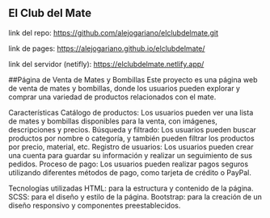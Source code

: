 ## El Club del Mate
link del repo: https://github.com/alejogariano/elclubdelmate.git   

link de pages: https://alejogariano.github.io/elclubdelmate/ 

link del servidor (netifly): https://elclubdelmate.netlify.app/

##Página de Venta de Mates y Bombillas
Este proyecto es una página web de venta de mates y bombillas, donde los usuarios pueden explorar y comprar una variedad de productos relacionados con el mate.

Características
Catálogo de productos: Los usuarios pueden ver una lista de mates y bombillas disponibles para la venta, con imágenes, descripciones y precios.
Búsqueda y filtrado: Los usuarios pueden buscar productos por nombre o categoría, y también pueden filtrar los productos por precio, material, etc.
Registro de usuarios: Los usuarios pueden crear una cuenta para guardar su información y realizar un seguimiento de sus pedidos.
Proceso de pago: Los usuarios pueden realizar pagos seguros utilizando diferentes métodos de pago, como tarjeta de crédito o PayPal.

Tecnologías utilizadas
HTML: para la estructura y contenido de la página.
SCSS: para el diseño y estilo de la página.
Bootstrap: para la creación de un diseño responsivo y componentes preestablecidos.
